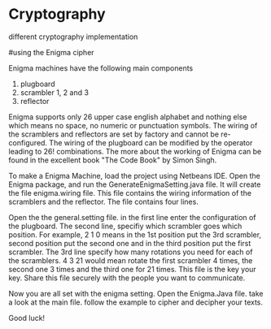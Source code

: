 # Cryptography
different cryptography implementation

#using the Enigma cipher

Enigma machines have the following main components

1. plugboard
2. scrambler 1, 2 and 3
3. reflector

Enigma supports only 26 upper case english alphabet and nothing else which means no space, no numeric or punctuation symbols.
The wiring of the scramblers and reflectors are set by factory and cannot be re-configured. The wiring of the plugboard can be modified by 
the operator leading to 26! combinations. The more about the working of Enigma can be found in the excellent book "The Code Book" by Simon 
Singh. 

To make a Enigma Machine, load the project using Netbeans IDE. Open the Enigma package, and run the GenerateEnigmaSetting.java file. It will
create the file enigma.wiring file. This file contains the wiring information of the scramblers and the reflector. The file contains four
lines. 

Open the the general.setting file. in the first line enter the configuration of the plugboard. The second line, specifiy which scrambler 
goes which position. For example, 2 1 0 means in the 1st position put the 3rd scrambler, second position put the second one and in the third 
position put the first scrambler. The 3rd line specify how many rotations you need for each of the scramblers. 4 3 21 would mean rotate the first scrambler 4 times, the second 
one 3 times and the third one for 21 times. This file is the key your key. Share this file securely with the people you want to communicate.

Now you are all set with the enigma setting. Open the Enigma.Java file. take a look at the main file. follow the example to cipher and 
decipher your texts. 

Good luck!
